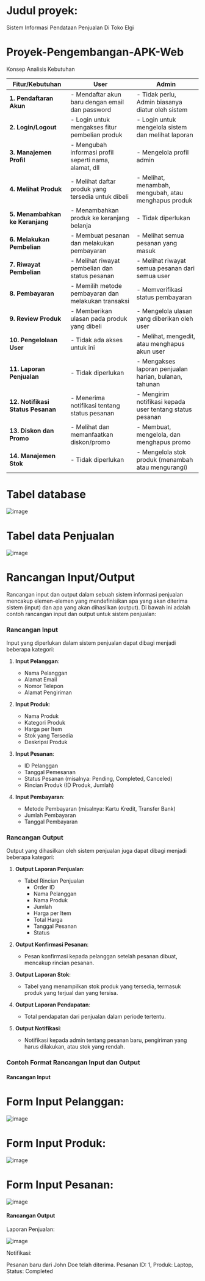 
# Judul proyek: 
Sistem Informasi Pendataan Penjualan Di Toko Elgi

# Proyek-Pengembangan-APK-Web
Konsep Analisis Kebutuhan 

| **Fitur/Kebutuhan**             | **User**                                               | **Admin**                                            |
|----------------------------------|--------------------------------------------------------|------------------------------------------------------|
| **1. Pendaftaran Akun**          | - Mendaftar akun baru dengan email dan password        | - Tidak perlu, Admin biasanya diatur oleh sistem     |
| **2. Login/Logout**              | - Login untuk mengakses fitur pembelian produk         | - Login untuk mengelola sistem dan melihat laporan   |
| **3. Manajemen Profil**          | - Mengubah informasi profil seperti nama, alamat, dll  | - Mengelola profil admin                             |
| **4. Melihat Produk**            | - Melihat daftar produk yang tersedia untuk dibeli     | - Melihat, menambah, mengubah, atau menghapus produk |
| **5. Menambahkan ke Keranjang**  | - Menambahkan produk ke keranjang belanja              | - Tidak diperlukan                                  |
| **6. Melakukan Pembelian**       | - Membuat pesanan dan melakukan pembayaran             | - Melihat semua pesanan yang masuk                  |
| **7. Riwayat Pembelian**         | - Melihat riwayat pembelian dan status pesanan         | - Melihat riwayat semua pesanan dari semua user      |
| **8. Pembayaran**                | - Memilih metode pembayaran dan melakukan transaksi    | - Memverifikasi status pembayaran                   |
| **9. Review Produk**             | - Memberikan ulasan pada produk yang dibeli            | - Mengelola ulasan yang diberikan oleh user          |
| **10. Pengelolaan User**         | - Tidak ada akses untuk ini                            | - Melihat, mengedit, atau menghapus akun user        |
| **11. Laporan Penjualan**        | - Tidak diperlukan                                     | - Mengakses laporan penjualan harian, bulanan, tahunan|
| **12. Notifikasi Status Pesanan**| - Menerima notifikasi tentang status pesanan           | - Mengirim notifikasi kepada user tentang status pesanan |
| **13. Diskon dan Promo**         | - Melihat dan memanfaatkan diskon/promo                | - Membuat, mengelola, dan menghapus promo            |
| **14. Manajemen Stok**           | - Tidak diperlukan                                     | - Mengelola stok produk (menambah atau mengurangi)   |

# Tabel database
![image](https://github.com/achmad-hermawan/Proyek-Pengembangan-Aplikasi-Web/blob/main/Untitled.png)

# Tabel data Penjualan
![image](https://github.com/achmad-hermawan/Proyek-Pengembangan-Aplikasi-Web/blob/main/tabel%202.png)


# Rancangan Input/Output
Rancangan input dan output dalam sebuah sistem informasi penjualan mencakup elemen-elemen yang mendefinisikan apa yang akan diterima sistem (input) dan apa yang akan dihasilkan (output). Di bawah ini adalah contoh rancangan input dan output untuk sistem penjualan:

### Rancangan Input

Input yang diperlukan dalam sistem penjualan dapat dibagi menjadi beberapa kategori:

1. **Input Pelanggan**:
   - Nama Pelanggan
   - Alamat Email
   - Nomor Telepon
   - Alamat Pengiriman

2. **Input Produk**:
   - Nama Produk
   - Kategori Produk
   - Harga per Item
   - Stok yang Tersedia
   - Deskripsi Produk

3. **Input Pesanan**:
   - ID Pelanggan
   - Tanggal Pemesanan
   - Status Pesanan (misalnya: Pending, Completed, Canceled)
   - Rincian Produk (ID Produk, Jumlah)

4. **Input Pembayaran**:
   - Metode Pembayaran (misalnya: Kartu Kredit, Transfer Bank)
   - Jumlah Pembayaran
   - Tanggal Pembayaran

### Rancangan Output

Output yang dihasilkan oleh sistem penjualan juga dapat dibagi menjadi beberapa kategori:

1. **Output Laporan Penjualan**:
   - Tabel Rincian Penjualan
     - Order ID
     - Nama Pelanggan
     - Nama Produk
     - Jumlah
     - Harga per Item
     - Total Harga
     - Tanggal Pesanan
     - Status

2. **Output Konfirmasi Pesanan**:
   - Pesan konfirmasi kepada pelanggan setelah pesanan dibuat, mencakup rincian pesanan.

3. **Output Laporan Stok**:
   - Tabel yang menampilkan stok produk yang tersedia, termasuk produk yang terjual dan yang tersisa.

4. **Output Laporan Pendapatan**:
   - Total pendapatan dari penjualan dalam periode tertentu.

5. **Output Notifikasi**:
   - Notifikasi kepada admin tentang pesanan baru, pengiriman yang harus dilakukan, atau stok yang rendah.

### Contoh Format Rancangan Input dan Output

#### Rancangan Input

# Form Input Pelanggan:
![image](https://github.com/achmad-hermawan/Proyek-Pengembangan-Aplikasi-Web/blob/main/f1.png)
# Form Input Produk:
![image](https://github.com/achmad-hermawan/Proyek-Pengembangan-Aplikasi-Web/blob/main/f2.png)
# Form Input Pesanan:
![image](https://github.com/achmad-hermawan/Proyek-Pengembangan-Aplikasi-Web/blob/main/f3.png)

#### Rancangan Output

Laporan Penjualan:

![image](https://github.com/achmad-hermawan/Proyek-Pengembangan-Aplikasi-Web/blob/main/tabel%202.png)


Notifikasi:

Pesanan baru dari John Doe telah diterima. 
Pesanan ID: 1, Produk: Laptop, Status: Completed
